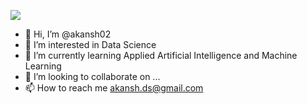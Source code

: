 ![](https://komarev.com/ghpvc/?username=akansh02&color=green)

- 👋 Hi, I’m @akansh02
- 👀 I’m interested in Data Science 
- 🌱 I’m currently learning Applied Artificial Intelligence and Machine Learning
- 💞️ I’m looking to collaborate on ...
- 📫 How to reach me akansh.ds@gmail.com

<!---
akansh02/akansh02 is a ✨ special ✨ repository because its `README.md` (this file) appears on your GitHub profile.
You can click the Preview link to take a look at your changes.
--->
